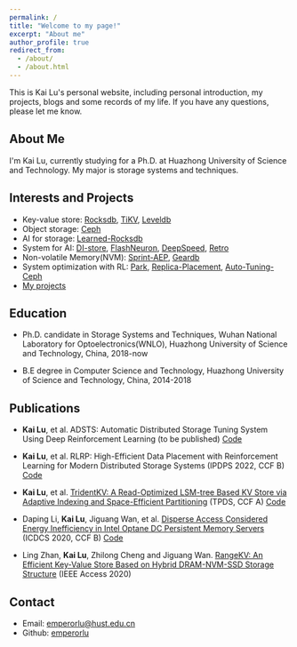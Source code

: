 ```yaml
---
permalink: /
title: "Welcome to my page!"
excerpt: "About me"
author_profile: true
redirect_from: 
  - /about/
  - /about.html
---
```


This is Kai Lu\'s personal website, including personal introduction, my projects, blogs and some records of my life. If you have any questions, please let me know.

## About Me

I\'m Kai Lu, currently studying for a Ph.D. at Huazhong University of Science and Technology. My major is storage systems and techniques.

## Interests and Projects

* Key-value store: [Rocksdb](https://github.com/emperorlu/rocksdb), [TiKV](https://github.com/emperorlu/tikv), [Leveldb](https://github.com/emperorlu/leveldb)
* Object storage: [Ceph](https://github.com/emperorlu/ceph)
* AI for storage: [Learned-Rocksdb](https://github.com/emperorlu/Learned-Rocksdb)
* System for AI: [DI-store](https://github.com/emperorlu/DI-store), [FlashNeuron](https://github.com/emperorlu/FlashNeuron), [DeepSpeed](https://github.com/emperorlu/DeepSpeed), [Retro](https://github.com/emperorlu/RETRO-pytorch)
* Non-volatile Memory(NVM): [Sprint-AEP](https://github.com/emperorlu/Sprint-AEP), [Geardb](https://github.com/emperorlu/GearDB)
* System optimization with RL: [Park](https://github.com/emperorlu/park), [Replica-Placement](https://github.com/emperorlu/Replica-Placement), [Auto-Tuning-Ceph](https://github.com/emperorlu/Auto-Tuning-Ceph)
* [My projects](../_posts/Projects/2021-01-01-project.md)

<!-- 

* [My hobbies](../_posts/2021-02-01-兴趣爱好.md) -->
## Education

* Ph.D. candidate in Storage Systems and Techniques, Wuhan National Laboratory for Optoelectronics(WNLO), Huazhong University of Science and Technology, China, 2018-now

* B.E degree in Computer Science and Technology, Huazhong University of Science and Technology, China, 2014-2018

## Publications

<!-- * **Kai Lu**, et al. IO Optimization for RL/NLP framework (to be published) [RL](https://github.com/emperorlu/DI-store), [NLP](https://github.com/emperorlu/RETRO-pytorch) -->

* **Kai Lu**, et al. ADSTS: Automatic Distributed Storage Tuning System Using Deep Reinforcement Learning (to be published) [Code](https://github.com/emperorlu/Auto-Tuning-Ceph)

* **Kai Lu**, et al. RLRP: High-Efficient Data Placement with Reinforcement Learning for Modern Distributed Storage Systems (IPDPS 2022, CCF B) [Code](https://github.com/emperorlu/Replica-Placement)

* **Kai Lu**, et al. [TridentKV: A Read-Optimized LSM-tree Based KV Store via Adaptive Indexing and Space-Efficient Partitioning](https://ieeexplore.ieee.org/document/9563237) (TPDS, CCF A) [Code](https://github.com/emperorlu/Learned-Rocksdb)

* Daping Li, **Kai Lu**, Jiguang Wan, et al. [Disperse Access Considered Energy Inefficiency in Intel Optane DC Persistent Memory Servers](https://ieeexplore.ieee.org/document/9355739) (ICDCS 2020, CCF B) [Code](https://github.com/emperorlu/Sprint-AEP)

* Ling Zhan, **Kai Lu**, Zhilong Cheng and Jiguang Wan. [RangeKV: An Efficient Key-Value Store Based on Hybrid DRAM-NVM-SSD Storage Structure](https://ieeexplore.ieee.org/document/9170492) (IEEE Access 2020)

<!-- ## Year of Plan (2022)
* [First half year of plan](../_posts/Projects/2022-1-17-2022上半年论文计划.md)
* IO optimization for reinforcement learning/large model, ACSTS (DAC), KV Scan and Filter -->

## Contact

* Email: <emperorlu@hust.edu.cn>
* Github: [emperorlu](https://github.com/emperorlu)
